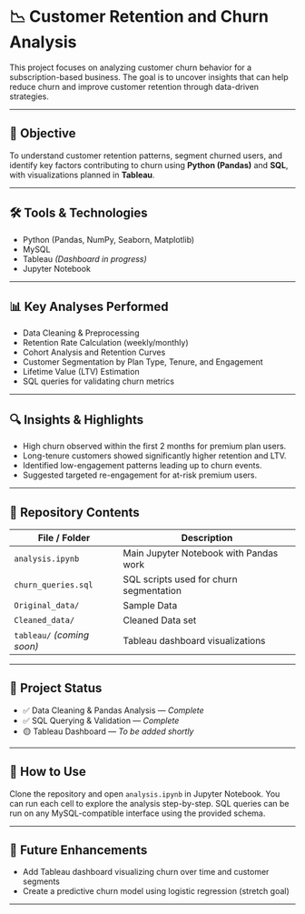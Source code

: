 # 📉 Customer Retention and Churn Analysis

This project focuses on analyzing customer churn behavior for a subscription-based business. The goal is to uncover insights that can help reduce churn and improve customer retention through data-driven strategies.

---

## 📌 Objective

To understand customer retention patterns, segment churned users, and identify key factors contributing to churn using **Python (Pandas)** and **SQL**, with visualizations planned in **Tableau**.

---

## 🛠️ Tools & Technologies

- Python (Pandas, NumPy, Seaborn, Matplotlib)
- MySQL
- Tableau *(Dashboard in progress)*
- Jupyter Notebook

---

## 📊 Key Analyses Performed

- Data Cleaning & Preprocessing
- Retention Rate Calculation (weekly/monthly)
- Cohort Analysis and Retention Curves
- Customer Segmentation by Plan Type, Tenure, and Engagement
- Lifetime Value (LTV) Estimation
- SQL queries for validating churn metrics

---

## 🔍 Insights & Highlights

- High churn observed within the first 2 months for premium plan users.
- Long-tenure customers showed significantly higher retention and LTV.
- Identified low-engagement patterns leading up to churn events.
- Suggested targeted re-engagement for at-risk premium users.

---

## 📁 Repository Contents

| File / Folder         | Description                              |
|-----------------------|------------------------------------------|
| `analysis.ipynb`      | Main Jupyter Notebook with Pandas work   |
| `churn_queries.sql`   | SQL scripts used for churn segmentation  |
| `Original_data/`      | Sample Data                              |
| `Cleaned_data/`       |Cleaned Data set                          |
| `tableau/` *(coming soon)* | Tableau dashboard visualizations    |

---

## 📅 Project Status

- ✅ Data Cleaning & Pandas Analysis — *Complete*  
- ✅ SQL Querying & Validation — *Complete*  
- 🟡 Tableau Dashboard — *To be added shortly*

---

## 🔗 How to Use

Clone the repository and open `analysis.ipynb` in Jupyter Notebook. You can run each cell to explore the analysis step-by-step. SQL queries can be run on any MySQL-compatible interface using the provided schema.

---

## 🚀 Future Enhancements

- Add Tableau dashboard visualizing churn over time and customer segments
- Create a predictive churn model using logistic regression (stretch goal)

---


